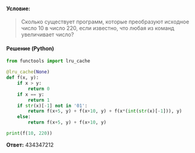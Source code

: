 #### Условие:
> Сколько существует программ, которые преобразуют исходное число 10 в число 220, если известно, что любая из команд увеличивает число?

#### Решение (Python)
```python
from functools import lru_cache

@lru_cache(None)
def f(x, y):
    if x > y:
        return 0
    if x == y:
        return 1
    if str(x)[-1] not in '01':
        return f(x+5, y) + f(x+10, y) + f(x*(int(str(x)[-1])), y)
    else:
        return f(x+5, y) + f(x+10, y)

print(f(10, 220))
```

**Ответ:** 434347212
